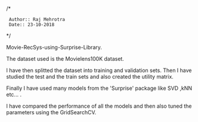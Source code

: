 
/*

     Author:: Raj Mehrotra
     Date:: 23-10-2018
 
 */
 
Movie-RecSys-using-Surprise-Library.

The dataset used is the Movielens100K dataset. 

I have then splitted the dataset into training and validation sets. Then I have studied the test and the train sets and also created the utility matrix. 

Finally I have used many models from the 'Surprise' package like SVD ,kNN etc... .

I have compared the performance of all the models and then also tuned the parameters using the GridSearchCV. 
